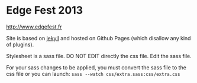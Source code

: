 Edge Fest 2013
========

http://www.edgefest.fr

Site is based on [jekyll](http://jekyllrb.com/) and hosted on Github Pages (which disallow any kind of plugins).

Stylesheet is a sass file. DO NOT EDIT directly the css file. Edit the sass file.

For your sass changes to be applied, you must convert the sass file to the css file or you can launch:
`sass --watch css/extra.sass:css/extra.css`
